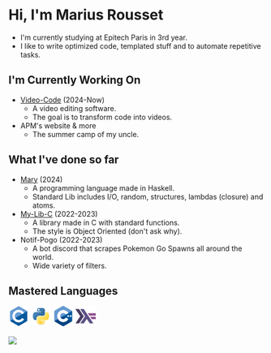 # Hi, I'm Marius Rousset
- I'm currently studying at Epitech Paris in 3rd year.
- I like to write optimized code, templated stuff and to automate repetitive tasks.


## I'm Currently Working On
- [Video-Code](https://github.com/anpawo/Video-Code) (2024-Now)
  - A video editing software.  
  - The goal is to transform code into videos.  
- APM's website & more  
  - The summer camp of my uncle.
## What I've done so far
- [Mary](https://github.com/anpawo/Glados-Mary) (2024)
  - A programming language made in Haskell.
  - Standard Lib includes I/O, random, structures, lambdas (closure) and atoms.
- [My-Lib-C](https://github.com/anpawo/C-Lib) (2022-2023)
  - A library made in C with standard functions.
  - The style is Object Oriented (don't ask why).
- Notif-Pogo (2022-2023)
  - A bot discord that scrapes Pokemon Go Spawns all around the world.
  - Wide variety of filters.

## Mastered Languages
<code><img src="https://raw.githubusercontent.com/devicons/devicon/master/icons/c/c-original.svg" alt="c" height="40"/></code>
<code><img src="https://raw.githubusercontent.com/devicons/devicon/master/icons/python/python-original.svg" alt="c" height="40"/></code>
<code><img src="https://raw.githubusercontent.com/devicons/devicon/master/icons/cplusplus/cplusplus-original.svg" alt="c" height="40"/></code>
<code><img src="https://raw.githubusercontent.com/devicons/devicon/master/icons/haskell/haskell-original.svg" alt="c" height="40"/></code>
<br>
<br>
<img src="https://github-readme-stats.vercel.app/api/top-langs?username=anpawo&show_icons=true&locale=en&layout=compact&hide=html" />
